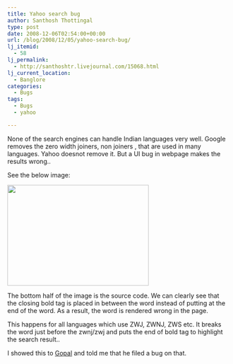 ```yaml
---
title: Yahoo search bug
author: Santhosh Thottingal
type: post
date: 2008-12-06T02:54:00+00:00
url: /blog/2008/12/05/yahoo-search-bug/
lj_itemid:
  - 58
lj_permalink:
  - http://santhoshtr.livejournal.com/15068.html
lj_current_location:
  - Banglore
categories:
  - Bugs
tags:
  - Bugs
  - yahoo

---
```

None of the search engines can handle Indian languages very well. Google removes the zero width joiners, non joiners , that are used in many languages. Yahoo doesnot remove it. But a UI bug in webpage makes the results wrong..

See the below image:

<img src="http://pics.livejournal.com/santhoshtr/pic/0000ta1c" width="320" height="228" border='0' />



The bottom half of the image is the source code. We can clearly see that the closing bold tag is placed in between the word instead of putting at the end of the word. As a result, the word is rendered wrong in the page.

This happens for all languages which use ZWJ, ZWNJ, ZWS etc. It breaks the word just before the zwnj/zwj and puts the end of bold tag to highlight the search result..

I showed this to [Gopal][1] and told me that he filed a bug on that.

 [1]: http://t3.dotgnu.info/blog/